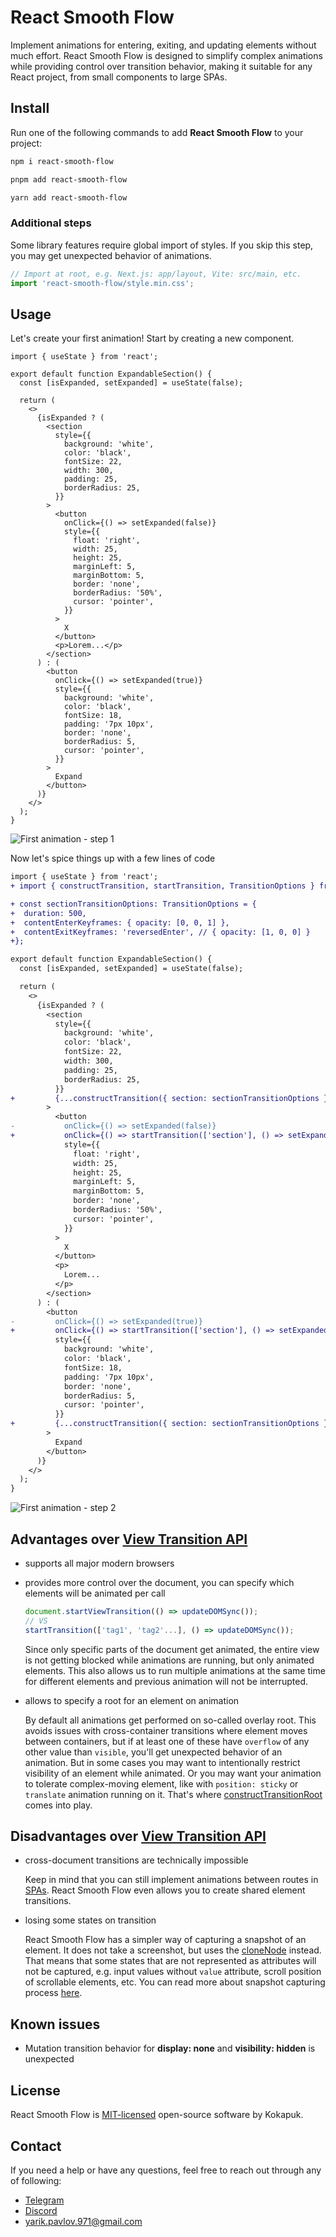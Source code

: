 # React Smooth Flow

Implement animations for entering, exiting, and updating elements without much effort. React Smooth Flow is designed to simplify complex animations while providing control over transition behavior, making it suitable for any React project, from small components to large SPAs.

## Install

Run one of the following commands to add **React Smooth Flow** to your project:

```bash
npm i react-smooth-flow
```

```bash
pnpm add react-smooth-flow
```

```bash
yarn add react-smooth-flow
```

### Additional steps

Some library features require global import of styles. If you skip this step, you may get unexpected behavior of animations.

```js
// Import at root, e.g. Next.js: app/layout, Vite: src/main, etc.
import 'react-smooth-flow/style.min.css';
```

## Usage

Let's create your first animation! Start by creating a new component.

```tsx
import { useState } from 'react';

export default function ExpandableSection() {
  const [isExpanded, setExpanded] = useState(false);

  return (
    <>
      {isExpanded ? (
        <section
          style={{
            background: 'white',
            color: 'black',
            fontSize: 22,
            width: 300,
            padding: 25,
            borderRadius: 25,
          }}
        >
          <button
            onClick={() => setExpanded(false)}
            style={{
              float: 'right',
              width: 25,
              height: 25,
              marginLeft: 5,
              marginBottom: 5,
              border: 'none',
              borderRadius: '50%',
              cursor: 'pointer',
            }}
          >
            X
          </button>
          <p>Lorem...</p>
        </section>
      ) : (
        <button
          onClick={() => setExpanded(true)}
          style={{
            background: 'white',
            color: 'black',
            fontSize: 18,
            padding: '7px 10px',
            border: 'none',
            borderRadius: 5,
            cursor: 'pointer',
          }}
        >
          Expand
        </button>
      )}
    </>
  );
}
```

![First animation - step 1](/.github/assets/first-animation-step-1.gif)

Now let's spice things up with a few lines of code

```diff
import { useState } from 'react';
+ import { constructTransition, startTransition, TransitionOptions } from 'react-smooth-flow';

+ const sectionTransitionOptions: TransitionOptions = {
+  duration: 500,
+  contentEnterKeyframes: { opacity: [0, 0, 1] },
+  contentExitKeyframes: 'reversedEnter', // { opacity: [1, 0, 0] }
+};

export default function ExpandableSection() {
  const [isExpanded, setExpanded] = useState(false);

  return (
    <>
      {isExpanded ? (
        <section
          style={{
            background: 'white',
            color: 'black',
            fontSize: 22,
            width: 300,
            padding: 25,
            borderRadius: 25,
          }}
+         {...constructTransition({ section: sectionTransitionOptions })}
        >
          <button
-           onClick={() => setExpanded(false)}
+           onClick={() => startTransition(['section'], () => setExpanded(false))}
            style={{
              float: 'right',
              width: 25,
              height: 25,
              marginLeft: 5,
              marginBottom: 5,
              border: 'none',
              borderRadius: '50%',
              cursor: 'pointer',
            }}
          >
            X
          </button>
          <p>
            Lorem...
          </p>
        </section>
      ) : (
        <button
-         onClick={() => setExpanded(true)}
+         onClick={() => startTransition(['section'], () => setExpanded(true))}
          style={{
            background: 'white',
            color: 'black',
            fontSize: 18,
            padding: '7px 10px',
            border: 'none',
            borderRadius: 5,
            cursor: 'pointer',
          }}
+         {...constructTransition({ section: sectionTransitionOptions })}
        >
          Expand
        </button>
      )}
    </>
  );
}
```

![First animation - step 2](/.github/assets/first-animation-step-2.gif)

## Advantages over [View Transition API](https://developer.mozilla.org/en-US/docs/Web/API/View_Transition_API)

- supports all major modern browsers
- provides more control over the document, you can specify which elements will be animated per call

  ```js
  document.startViewTransition(() => updateDOMSync());
  // VS
  startTransition(['tag1', 'tag2'...], () => updateDOMSync());
  ```

  Since only specific parts of the document get animated, the entire view is not getting blocked while animations are running, but only animated elements. This also allows us to run multiple animations at the same time for different elements and previous animation will not be interrupted.

- allows to specify a root for an element on animation

  By default all animations get performed on so-called overlay root. This avoids issues with cross-container transitions where element moves between containers, but if at least one of these have `overflow` of any other value than `visible`, you'll get unexpected behavior of an animation. But in some cases you may want to intentionally restrict visibility of an element while animated. Or you may want your animation to tolerate complex-moving element, like with `position: sticky` or `translate` animation running on it. That's where [constructTransitionRoot](/DOCS.md#constructTransitionRoot) comes into play.

## Disadvantages over [View Transition API](https://developer.mozilla.org/en-US/docs/Web/API/View_Transition_API)

- cross-document transitions are technically impossible

  Keep in mind that you can still implement animations between routes in [SPAs](https://developer.mozilla.org/en-US/docs/Glossary/SPA). React Smooth Flow even allows you to create shared element transitions.

- losing some states on transition

  React Smooth Flow has a simpler way of capturing a snapshot of an element. It does not take a screenshot, but uses the [cloneNode](https://developer.mozilla.org/en-US/docs/Web/API/Node/cloneNode) instead. That means that some states that are not represented as attributes will not be captured, e.g. input values without `value` attribute, scroll position of scrollable elements, etc. You can read more about snapshot capturing process [here](/DOCS.md#Concept).

## Known issues

- Mutation transition behavior for **display: none** and **visibility: hidden** is unexpected

## License

React Smooth Flow is [MIT-licensed](/LICENSE) open-source software by Kokapuk.

## Contact

If you need a help or have any questions, feel free to reach out through any of following:

- [Telegram](https://t.me/kokapuk)
- [Discord](https://discord.com/users/387664775473135617)
- yarik.pavlov.971@gmail.com
